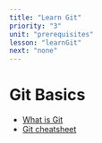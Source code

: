```yaml
---
title: "Learn Git"
priority: "3"
unit: "prerequisites"
lesson: "learnGit"
next: "none"
---
```


# Git Basics

- [What is Git](https://content.red-badger.com/resources/what-is-git-and-github)
- [Git cheatsheet](https://www.atlassian.com/git/tutorials/atlassian-git-cheatsheet)

